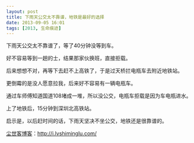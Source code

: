 ```yaml
---
layout: post
title: 下雨天公交太不靠谱，地铁是最好的选择
date: 2013-09-05 16:01
tags: [2013, 生命痕迹]
---
```

下雨天公交太不靠谱了，等了40分钟没等到车。

好不容易等到一趟的士，结果那家伙换班，直接拒载。

后来想想不对，再等下去赶不上高铁了，于是过天桥拦电瓶车去附近地铁站。

更倒霉的是没人愿意拉我，后来好不容易有一辆电瓶车。

通过车师傅知道国道108堵成一堆，所以没公交，电瓶车拒载是因为车电瓶进水。

上了地铁后，15分钟到深圳北高铁站。

启示是，以后赶时间的话，下雨天坚决不坐公交，地铁还是很靠谱的。

<a href="http://i.lvshiminglu.com/">尘世客博客</a>：<a href="http://i.lvshiminglu.com/">http://i.lvshiminglu.com/</a>

